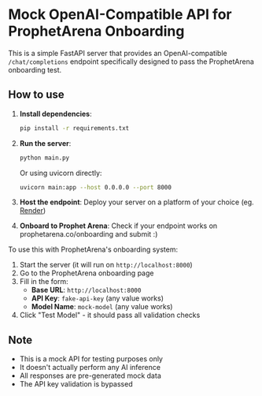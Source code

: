 # Mock OpenAI-Compatible API for ProphetArena Onboarding

This is a simple FastAPI server that provides an OpenAI-compatible `/chat/completions` endpoint specifically designed to pass the ProphetArena onboarding test.


## How to use

1. **Install dependencies**:
   ```bash
   pip install -r requirements.txt
   ```

2. **Run the server**:
   ```bash
   python main.py
   ```
   
   Or using uvicorn directly:
   ```bash
   uvicorn main:app --host 0.0.0.0 --port 8000
   ```

3. **Host the endpoint**:
  Deploy your server on a platform of your choice (eg. [Render](https://render.com/docs/deploy-fastapi))

3. **Onboard to Prophet Arena**:
  Check if your endpoint works on prophetarena.co/onboarding and submit :)


To use this with ProphetArena's onboarding system:

1. Start the server (it will run on `http://localhost:8000`)
2. Go to the ProphetArena onboarding page
3. Fill in the form:
   - **Base URL**: `http://localhost:8000`
   - **API Key**: `fake-api-key` (any value works)
   - **Model Name**: `mock-model` (any value works)
4. Click "Test Model" - it should pass all validation checks


## Note

- This is a mock API for testing purposes only
- It doesn't actually perform any AI inference
- All responses are pre-generated mock data
- The API key validation is bypassed 